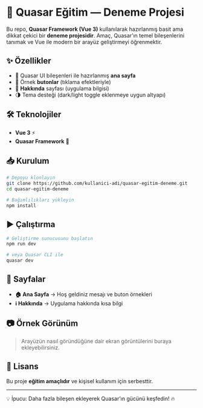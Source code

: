 # 🚀 Quasar Eğitim — Deneme Projesi

Bu repo, **Quasar Framework (Vue 3)** kullanılarak hazırlanmış basit ama dikkat çekici bir **deneme projesidir**. Amaç, Quasar’ın temel bileşenlerini tanımak ve Vue ile modern bir arayüz geliştirmeyi öğrenmektir.

## ✨ Özellikler

* 🎨 Quasar UI bileşenleri ile hazırlanmış **ana sayfa**
* 🔘 Örnek **butonlar** (tıklama efektleriyle)
* 📄 **Hakkında** sayfası (uygulama bilgisi)
* 🌗 Tema desteği (dark/light toggle eklenmeye uygun altyapı)

## 🛠 Teknolojiler

* **Vue 3** ⚡
* **Quasar Framework** 🎯

## 📥 Kurulum

```bash
# Depoyu klonlayın
git clone https://github.com/kullanici-adi/quasar-egitim-deneme.git
cd quasar-egitim-deneme

# Bağımlılıkları yükleyin
npm install
```

## ▶️ Çalıştırma

```bash
# Geliştirme sunucusunu başlatın
npm run dev

# veya Quasar CLI ile
quasar dev
```

## 📌 Sayfalar

* **🏠 Ana Sayfa** → Hoş geldiniz mesajı ve buton örnekleri
* **ℹ️ Hakkında** → Uygulama hakkında kısa bilgi

## 📷 Örnek Görünüm

> Arayüzün nasıl göründüğüne dair ekran görüntülerini buraya ekleyebilirsiniz.

## 📜 Lisans

Bu proje **eğitim amaçlıdır** ve kişisel kullanım için serbesttir.

---

💡 İpucu: Daha fazla bileşen ekleyerek Quasar’ın gücünü keşfedin! 🔥
